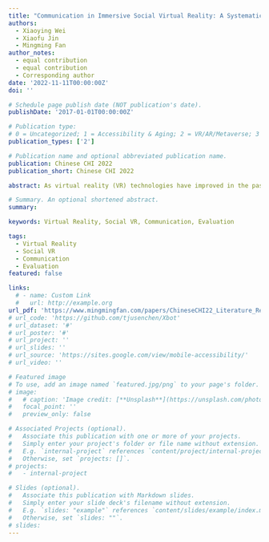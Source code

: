 ```yaml
---
title: "Communication in Immersive Social Virtual Reality: A Systematic Review of 10 Years' Studies"
authors:
  - Xiaoying Wei
  - Xiaofu Jin
  - Mingming Fan
author_notes:
  - equal contribution
  - equal contribution
  - Corresponding author
date: '2022-11-11T00:00:00Z'
doi: ''

# Schedule page publish date (NOT publication's date).
publishDate: '2017-01-01T00:00:00Z'

# Publication type: 
# 0 = Uncategorized; 1 = Accessibility & Aging; 2 = VR/AR/Metaverse; 3 = Human-AI Collaboration; 4 = UX Methodology; 5 = Social Computing; 6 = Sensing;  7 = Thesis; 8 = Patent
publication_types: ['2']

# Publication name and optional abbreviated publication name.
publication: Chinese CHI 2022
publication_short: Chinese CHI 2022

abstract: As virtual reality (VR) technologies have improved in the past decade, more research has investigated how they could support more effective communication in various contexts to improve collaboration and social connectedness. However, there was no literature to summarize the uniqueness VR provided and put forward guidance for designing social VR applications for better communication. To understand how VR has been designed and used to facilitate communication in different contexts, we conducted a systematic review of the studies investigating communication in social VR in the past ten years by following the PRISMA guidelines. We highlight current practices and challenges and identify research opportunities to improve the design of social VR to better support communication and make social VR more accessible.

# Summary. An optional shortened abstract.
summary:

keywords: Virtual Reality, Social VR, Communication, Evaluation

tags:
  - Virtual Reality
  - Social VR
  - Communication
  - Evaluation
featured: false

links:
  # - name: Custom Link
  #   url: http://example.org
url_pdf: 'https://www.mingmingfan.com/papers/ChineseCHI22_Literature_Review_Social_VR.pdf'
# url_code: 'https://github.com/tjusenchen/Xbot'
# url_dataset: '#'
# url_poster: '#'
# url_project: ''
# url_slides: ''
# url_source: 'https://sites.google.com/view/mobile-accessibility/'
# url_video: ''

# Featured image
# To use, add an image named `featured.jpg/png` to your page's folder.
# image:
#   # caption: 'Image credit: [**Unsplash**](https://unsplash.com/photos/pLCdAaMFLTE)'
#   focal_point: ''
#   preview_only: false

# Associated Projects (optional).
#   Associate this publication with one or more of your projects.
#   Simply enter your project's folder or file name without extension.
#   E.g. `internal-project` references `content/project/internal-project/index.md`.
#   Otherwise, set `projects: []`.
# projects:
#   - internal-project

# Slides (optional).
#   Associate this publication with Markdown slides.
#   Simply enter your slide deck's filename without extension.
#   E.g. `slides: "example"` references `content/slides/example/index.md`.
#   Otherwise, set `slides: ""`.
# slides:
---
```


<!-- {{< youtube f9lO9tin4tw >}} -->


